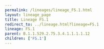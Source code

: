 ```yaml
---
permalink: /lineages/lineage_FS.1.html
layout: lineage_page
title: Lineage FS.1
redirect_to: ../lineage.html?lineage=FS.1
lineage: FS.1
parent: B.1.1.529.2.75.3.4.1.1.1.1.12
children: ['FS.1']
---
```

